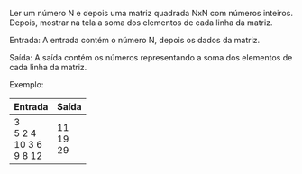 Ler um número N e depois uma matriz quadrada NxN com números inteiros. Depois, mostrar na tela a soma dos 
elementos de cada linha da matriz.

Entrada: A entrada contém o número N, depois os dados da matriz.

Saída: A saída contém os números representando a soma dos elementos de cada linha da matriz.

Exemplo:

| Entrada                        | Saída          |
|--------------------------------|----------------|
| 3<br>5 2 4<br>10 3 6<br>9 8 12 | 11<br>19<br>29 |